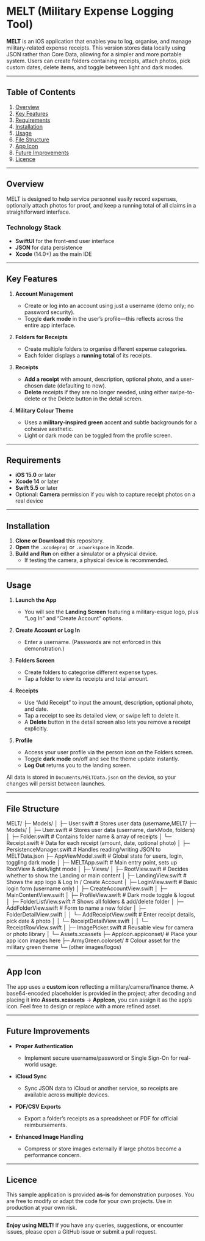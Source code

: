 # MELT (Military Expense Logging Tool)

**MELT** is an iOS application that enables you to log, organise, and manage military-related expense receipts. This version stores data locally using JSON rather than Core Data, allowing for a simpler and more portable system. Users can create folders containing receipts, attach photos, pick custom dates, delete items, and toggle between light and dark modes.

---

## Table of Contents
1. [Overview](#overview)  
2. [Key Features](#key-features)  
3. [Requirements](#requirements)  
4. [Installation](#installation)  
5. [Usage](#usage)  
6. [File Structure](#file-structure)  
7. [App Icon](#app-icon)  
8. [Future Improvements](#future-improvements)  
9. [Licence](#licence)

---

## Overview
MELT is designed to help service personnel easily record expenses, optionally attach photos for proof, and keep a running total of all claims in a straightforward interface.

### Technology Stack
- **SwiftUI** for the front-end user interface  
- **JSON** for data persistence  
- **Xcode** (14.0+) as the main IDE  

---

## Key Features
1. **Account Management**  
   - Create or log into an account using just a username (demo only; no password security).  
   - Toggle **dark mode** in the user’s profile—this reflects across the entire app interface.

2. **Folders for Receipts**  
   - Create multiple folders to organise different expense categories.  
   - Each folder displays a **running total** of its receipts.

3. **Receipts**  
   - **Add a receipt** with amount, description, optional photo, and a user-chosen date (defaulting to now).  
   - **Delete** receipts if they are no longer needed, using either swipe-to-delete or the Delete button in the detail screen.

4. **Military Colour Theme**  
   - Uses a **military-inspired green** accent and subtle backgrounds for a cohesive aesthetic.
   - Light or dark mode can be toggled from the profile screen.

---

## Requirements
- **iOS 15.0** or later  
- **Xcode 14** or later  
- **Swift 5.5** or later  
- Optional: **Camera** permission if you wish to capture receipt photos on a real device  

---

## Installation
1. **Clone or Download** this repository.  
2. **Open** the `.xcodeproj` or `.xcworkspace` in Xcode.  
3. **Build and Run** on either a simulator or a physical device.  
   - If testing the camera, a physical device is recommended.

---

## Usage
1. **Launch the App**  
   - You will see the **Landing Screen** featuring a military-esque logo, plus “Log In” and “Create Account” options.

2. **Create Account or Log In**  
   - Enter a username. (Passwords are not enforced in this demonstration.)

3. **Folders Screen**  
   - Create folders to categorise different expense types.  
   - Tap a folder to view its receipts and total amount.

4. **Receipts**  
   - Use “Add Receipt” to input the amount, description, optional photo, and date.  
   - Tap a receipt to see its detailed view, or swipe left to delete it.  
   - A **Delete** button in the detail screen also lets you remove a receipt explicitly.

5. **Profile**  
   - Access your user profile via the person icon on the Folders screen.  
   - Toggle **dark mode** on/off and see the theme update instantly.  
   - **Log Out** returns you to the landing screen.

All data is stored in `Documents/MELTData.json` on the device, so your changes will persist between launches.

---

## File Structure

MELT/ ├─ Models/ │ ├─ User.swift # Stores user data (username,MELT/
 ├─ Models/
 │   ├─ User.swift           # Stores user data (username, darkMode, folders)
 │   ├─ Folder.swift         # Contains folder name & array of receipts
 │   └─ Receipt.swift        # Data for each receipt (amount, date, optional photo)
 │
 ├─ PersistenceManager.swift # Handles reading/writing JSON to MELTData.json
 ├─ AppViewModel.swift       # Global state for users, login, toggling dark mode
 │
 ├─ MELTApp.swift            # Main entry point, sets up RootView & dark/light mode
 │
 ├─ Views/
 │   ├─ RootView.swift       # Decides whether to show the Landing or main content
 │   ├─ LandingView.swift    # Shows the app logo & Log In / Create Account
 │   ├─ LoginView.swift      # Basic login form (username only)
 │   ├─ CreateAccountView.swift
 │   ├─ MainContentView.swift
 │   ├─ ProfileView.swift    # Dark mode toggle & logout
 │   ├─ FolderListView.swift # Shows all folders & add/delete folder
 │   ├─ AddFolderView.swift  # Form to name a new folder
 │   ├─ FolderDetailView.swift
 │   │   └─ AddReceiptView.swift   # Enter receipt details, pick date & photo
 │   │   └─ ReceiptDetailView.swift
 │   │   └─ ReceiptRowView.swift
 │
 ├─ ImagePicker.swift        # Reusable view for camera or photo library
 │
 └─ Assets.xcassets
     ├─ AppIcon.appiconset/   # Place your app icon images here
     ├─ ArmyGreen.colorset/   # Colour asset for the military green theme
     └─ (other images/logos)

---

## App Icon
The app uses a **custom icon** reflecting a military/camera/finance theme. A base64-encoded placeholder is provided in the project; after decoding and placing it into **Assets.xcassets** → **AppIcon**, you can assign it as the app’s icon. Feel free to design or replace with a more refined asset.

---

## Future Improvements
- **Proper Authentication**  
  - Implement secure username/password or Single Sign-On for real-world usage.  

- **iCloud Sync**  
  - Sync JSON data to iCloud or another service, so receipts are available across multiple devices.  

- **PDF/CSV Exports**  
  - Export a folder’s receipts as a spreadsheet or PDF for official reimbursements.  

- **Enhanced Image Handling**  
  - Compress or store images externally if large photos become a performance concern.

---

## Licence
This sample application is provided **as-is** for demonstration purposes. You are free to modify or adapt the code for your own projects. Use in production at your own risk.

---

**Enjoy using MELT!** If you have any queries, suggestions, or encounter issues, please open a GitHub issue or submit a pull request.
